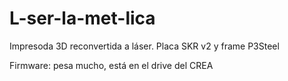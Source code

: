 # L-ser-la-met-lica
Impresoda 3D reconvertida a láser. Placa SKR v2 y frame P3Steel

Firmware: pesa mucho, está en el drive del CREA
